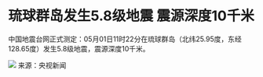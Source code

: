 # 琉球群岛发生5.8级地震 震源深度10千米

中国地震台网正式测定：05月01日11时22分在琉球群岛（北纬25.95度，东经128.65度）发生5.8级地震，震源深度10千米。

![](https://inews.gtimg.com/om_bt/On8AOWdgrjTTBVtKIHx1RzCg6TCT23iDleBAImJV-4nToAA/1000)
来源：央视新闻

